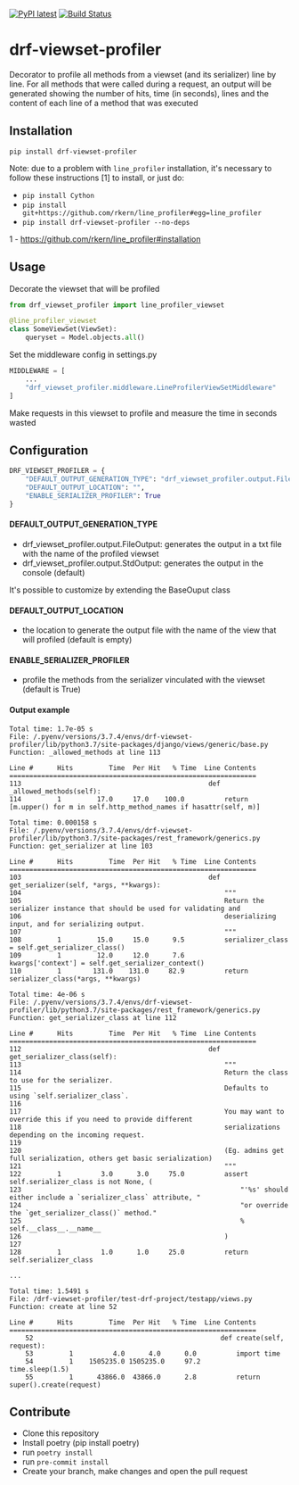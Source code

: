 [![PyPI latest](https://img.shields.io/pypi/v/drf-viewset-profiler.svg)](https://pypi.python.org/pypi/drf-viewset-profiler)
[![Build Status](https://travis-ci.org/fvlima/drf-viewset-profiler.svg?branch=master)](https://travis-ci.org/fvlima/drf-viewset-profiler)

# drf-viewset-profiler

Decorator to profile all methods from a viewset (and its serializer) line by line. For all methods that were called during a request, an output
will be generated showing the number of hits, time (in seconds), lines and the content of each line of a method that was executed

## Installation

`pip install drf-viewset-profiler`

Note: due to a problem with `line_profiler` installation, it's necessary to follow these instructions [1] to install, or just do:

- `pip install Cython`
- `pip install git+https://github.com/rkern/line_profiler#egg=line_profiler`
- `pip install drf-viewset-profiler --no-deps`

1 - https://github.com/rkern/line_profiler#installation

## Usage

Decorate the viewset that will be profiled

```python
from drf_viewset_profiler import line_profiler_viewset

@line_profiler_viewset
class SomeViewSet(ViewSet):
    queryset = Model.objects.all()
```

Set the middleware config in settings.py

```python
MIDDLEWARE = [
    ...
    "drf_viewset_profiler.middleware.LineProfilerViewSetMiddleware"
]
```

Make requests in this viewset to profile and measure the time in seconds wasted

## Configuration

```python
DRF_VIEWSET_PROFILER = {
    "DEFAULT_OUTPUT_GENERATION_TYPE": "drf_viewset_profiler.output.FileOutput",
    "DEFAULT_OUTPUT_LOCATION": "",
    "ENABLE_SERIALIZER_PROFILER": True
}
```

#### DEFAULT_OUTPUT_GENERATION_TYPE
- drf_viewset_profiler.output.FileOutput: generates the output in a txt file with the name of the profiled viewset
- drf_viewset_profiler.output.StdOutput: generates the output in the console (default)

It's possible to customize by extending the BaseOuput class

#### DEFAULT_OUTPUT_LOCATION
- the location to generate the output file with the name of the view that will profiled (default is empty)

#### ENABLE_SERIALIZER_PROFILER
- profile the methods from the serializer vinculated with the viewset (default is True)

#### Output example

```
Total time: 1.7e-05 s
File: /.pyenv/versions/3.7.4/envs/drf-viewset-profiler/lib/python3.7/site-packages/django/views/generic/base.py
Function: _allowed_methods at line 113

Line #      Hits         Time  Per Hit   % Time  Line Contents
==============================================================
113                                               def _allowed_methods(self):
114         1         17.0     17.0    100.0          return [m.upper() for m in self.http_method_names if hasattr(self, m)]

Total time: 0.000158 s
File: /.pyenv/versions/3.7.4/envs/drf-viewset-profiler/lib/python3.7/site-packages/rest_framework/generics.py
Function: get_serializer at line 103

Line #      Hits         Time  Per Hit   % Time  Line Contents
==============================================================
103                                               def get_serializer(self, *args, **kwargs):
104                                                   """
105                                                   Return the serializer instance that should be used for validating and
106                                                   deserializing input, and for serializing output.
107                                                   """
108         1         15.0     15.0      9.5          serializer_class = self.get_serializer_class()
109         1         12.0     12.0      7.6          kwargs['context'] = self.get_serializer_context()
110         1        131.0    131.0     82.9          return serializer_class(*args, **kwargs)

Total time: 4e-06 s
File: /.pyenv/versions/3.7.4/envs/drf-viewset-profiler/lib/python3.7/site-packages/rest_framework/generics.py
Function: get_serializer_class at line 112

Line #      Hits         Time  Per Hit   % Time  Line Contents
==============================================================
112                                               def get_serializer_class(self):
113                                                   """
114                                                   Return the class to use for the serializer.
115                                                   Defaults to using `self.serializer_class`.
116  
117                                                   You may want to override this if you need to provide different
118                                                   serializations depending on the incoming request.
119  
120                                                   (Eg. admins get full serialization, others get basic serialization)
121                                                   """
122         1          3.0      3.0     75.0          assert self.serializer_class is not None, (
123                                                       "'%s' should either include a `serializer_class` attribute, "
124                                                       "or override the `get_serializer_class()` method."
125                                                       % self.__class__.__name__
126                                                   )
127  
128         1          1.0      1.0     25.0          return self.serializer_class  

...

Total time: 1.5491 s
File: /drf-viewset-profiler/test-drf-project/testapp/views.py
Function: create at line 52

Line #      Hits         Time  Per Hit   % Time  Line Contents
==============================================================
    52                                               def create(self, request):
    53         1          4.0      4.0      0.0          import time
    54         1    1505235.0 1505235.0     97.2          time.sleep(1.5)
    55         1      43866.0  43866.0      2.8          return super().create(request)  
```  

## Contribute

- Clone this repository
- Install poetry (pip install poetry)
- run `poetry install`
- run `pre-commit install`
- Create your branch, make changes and open the pull request

